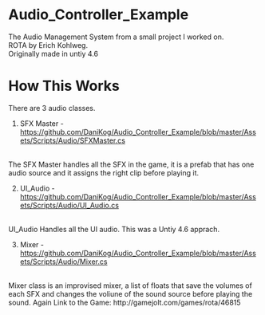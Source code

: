 # Audio_Controller_Example
The Audio Management System from a small project I worked on.
<br>
ROTA by Erich Kohlweg.
<br>
Originally made in untiy 4.6
<br>
<h1>How This Works</h1>
There are 3 audio classes.

1. SFX Master - https://github.com/DaniKog/Audio_Controller_Example/blob/master/Assets/Scripts/Audio/SFXMaster.cs
<br>
The SFX Master handles all the SFX in the game, it is a prefab that has one audio source and it assigns the right clip before playing it.

2. UI_Audio - https://github.com/DaniKog/Audio_Controller_Example/blob/master/Assets/Scripts/Audio/UI_Audio.cs
<br>
UI_Audio Handles all the UI audio. This was a Untiy 4.6 apprach.

3. Mixer - https://github.com/DaniKog/Audio_Controller_Example/blob/master/Assets/Scripts/Audio/Mixer.cs
<br>
Mixer class is an improvised mixer,  a list of floats that save the volumes of each SFX and changes the voliune of the sound source before playing the sound. Again
Link to the Game: http://gamejolt.com/games/rota/46815

